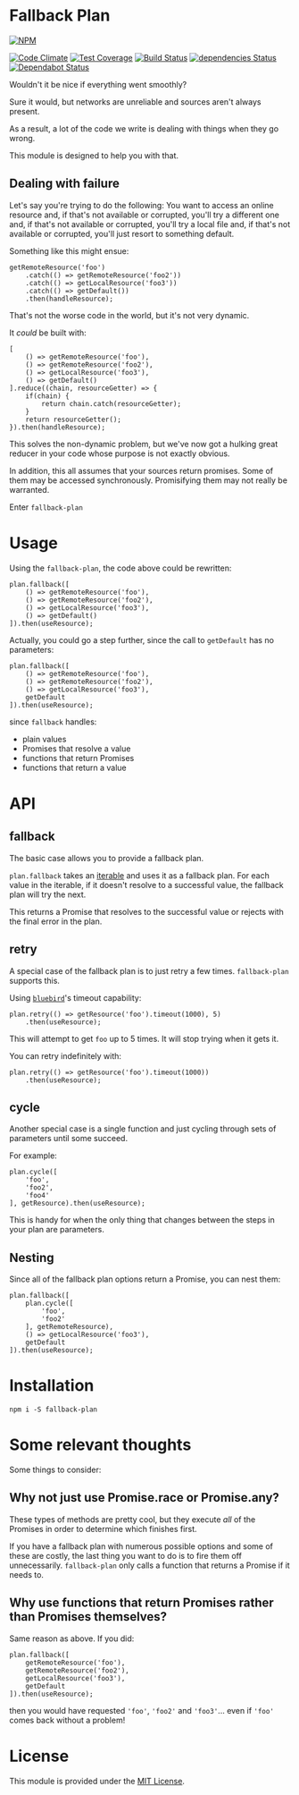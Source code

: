# Fallback Plan

[![NPM](https://nodei.co/npm/fallback-plan.png?downloads=true&downloadRank=true&stars=true)](https://nodei.co/npm/fallback-plan/)

[![Code Climate](https://codeclimate.com/github/dancrumb/fallback-plan/badges/gpa.svg)](https://codeclimate.com/github/dancrumb/fallback-plan)
[![Test Coverage](https://codeclimate.com/github/dancrumb/fallback-plan/badges/coverage.svg)](https://codeclimate.com/github/dancrumb/fallback-plan/coverage)
[![Build Status](https://travis-ci.org/dancrumb/fallback-plan.svg?branch=master)](https://travis-ci.org/dancrumb/fallback-plan)
[![dependencies Status](https://david-dm.org/dancrumb/fallback-plan/status.svg)](https://david-dm.org/dancrumb/fallback-plan)
[![Dependabot Status](https://api.dependabot.com/badges/status?host=github&repo=dancrumb/fallback-plan)](https://dependabot.com)


Wouldn't it be nice if everything went smoothly?

Sure it would, but networks are unreliable and sources aren't always present.

As a result, a lot of the code we write is dealing with things when they go wrong.

This module is designed to help you with that.

## Dealing with failure

Let's say you're trying to do the following: You want to access an online resource and, if that's 
not available or corrupted, you'll try a different one and, if that's not available or corrupted, 
you'll try a local file and, if that's not available or corrupted, you'll just resort to something default.

Something like this might ensue:

```
getRemoteResource('foo')
    .catch(() => getRemoteResource('foo2'))
    .catch(() => getLocalResource('foo3'))
    .catch(() => getDefault())
    .then(handleResource);
```

That's not the worse code in the world, but it's not very dynamic.

It _could_ be built with:

```
[
    () => getRemoteResource('foo'),
    () => getRemoteResource('foo2'),
    () => getLocalResource('foo3'),
    () => getDefault()
].reduce((chain, resourceGetter) => {
    if(chain) {
        return chain.catch(resourceGetter);
    }
    return resourceGetter();
}).then(handleResource);
```
This solves the non-dynamic problem, but we've now got a hulking great reducer in your code
whose purpose is not exactly obvious.

In addition, this all assumes that your sources return promises. Some of them may be accessed
synchronously. Promisifying them may not really be warranted.

Enter `fallback-plan`

# Usage

Using the `fallback-plan`, the code above could be rewritten:

```
plan.fallback([
    () => getRemoteResource('foo'),
    () => getRemoteResource('foo2'),
    () => getLocalResource('foo3'),
    () => getDefault()
]).then(useResource);
```

Actually, you could go a step further, since the call to `getDefault` has no parameters:
```
plan.fallback([
    () => getRemoteResource('foo'),
    () => getRemoteResource('foo2'),
    () => getLocalResource('foo3'),
    getDefault
]).then(useResource);
```
since `fallback` handles:

- plain values
- Promises that resolve a value
- functions that return Promises
- functions that return a value

# API

## fallback
The basic case allows you to provide a fallback plan.

`plan.fallback` takes an [iterable][iterable] and uses it as a fallback plan. For each value in
the iterable, if it doesn't resolve to a successful value, the fallback plan will try the next.

This returns a Promise that resolves to the successful value or rejects with the final error in
the plan.

## retry
A special case of the fallback plan is to just retry a few times. `fallback-plan` supports this.

Using [`bluebird`][bluebird]'s timeout capability:

```
plan.retry(() => getResource('foo').timeout(1000), 5)
    .then(useResource);
```

This will attempt to get `foo` up to 5 times. It will stop trying when it gets it.

You can retry indefinitely with:
```
plan.retry(() => getResource('foo').timeout(1000))
    .then(useResource);
```
## cycle
Another special case is a single function and just cycling through sets of parameters until some
succeed.

For example:

```
plan.cycle([
    'foo',
    'foo2',
    'foo4'
], getResource).then(useResource);
```

This is handy for when the only thing that changes between the steps in your plan are parameters.

## Nesting

Since all of the fallback plan options return a Promise, you can nest them:

```
plan.fallback([
    plan.cycle([
        'foo',
        'foo2'
    ], getRemoteResource),
    () => getLocalResource('foo3'),
    getDefault
]).then(useResource);
```

# Installation

```
npm i -S fallback-plan
```

# Some relevant thoughts

Some things to consider:

## Why not just use Promise.race or Promise.any?
These types of methods are pretty cool, but they execute *all* of the Promises in order to determine
which finishes first.

If you have a fallback plan with numerous possible options and some of these are costly, the last thing
you want to do is to fire them off unnecessarily. `fallback-plan` only calls a function
that returns a Promise if it needs to.

## Why use functions that return Promises rather than Promises themselves?
Same reason as above. If you did:

```
plan.fallback([
    getRemoteResource('foo'),
    getRemoteResource('foo2'),
    getLocalResource('foo3'),
    getDefault
]).then(useResource);
```

then you would have requested `'foo'`, `'foo2'` and `'foo3'`... even if `'foo'` comes back 
without a problem!


# License
This module is provided under the [MIT License](MIT).

[MIT]: https://spdx.org/licenses/MIT
[bluebird]: http://bluebirdjs.com/
[iterable]: https://developer.mozilla.org/en-US/docs/Web/JavaScript/Reference/Iteration_protocols#iterable

